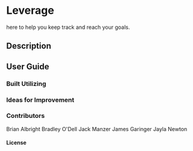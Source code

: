 # Leverage
here to help you keep track and reach your goals.

## Description

## User Guide 
<!-- Deployed Link -->

### Built Utilizing

### Ideas for Improvement

### Contributors
Brian Albright
Bradley O'Dell
Jack Manzer
James Garinger 
Jayla Newton

#### License

